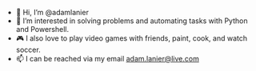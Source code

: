 - 👋 Hi, I’m @adamlanier
- 👀 I’m interested in solving problems and automating tasks with Python and Powershell.
- :video_game: I also love to play video games with friends, paint, cook, and watch soccer. 
- 📫 I can be reached via my email adam.lanier@live.com
<!---
adamlanier/adamlanier is a ✨ special ✨ repository because its `README.md` (this file) appears on your GitHub profile.
You can click the Preview link to take a look at your changes.
--->
